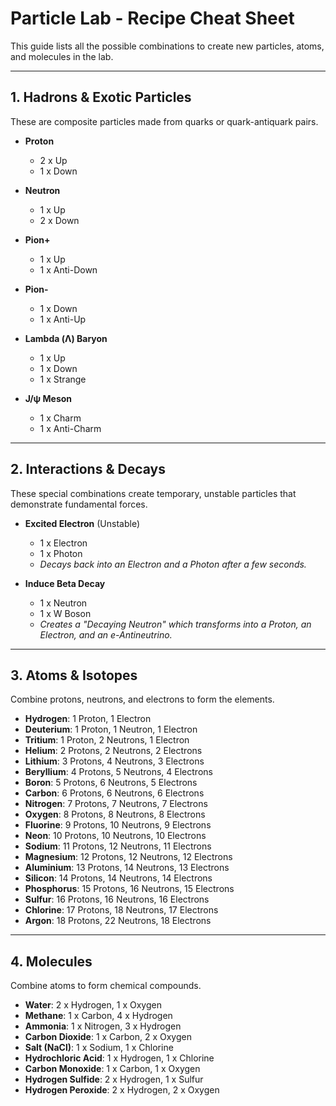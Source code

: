 # Particle Lab - Recipe Cheat Sheet

This guide lists all the possible combinations to create new particles, atoms, and molecules in the lab.

---

## 1. Hadrons & Exotic Particles

These are composite particles made from quarks or quark-antiquark pairs.

*   **Proton**
    *   2 x Up
    *   1 x Down

*   **Neutron**
    *   1 x Up
    *   2 x Down

*   **Pion+**
    *   1 x Up
    *   1 x Anti-Down

*   **Pion-**
    *   1 x Down
    *   1 x Anti-Up

*   **Lambda (Λ) Baryon**
    *   1 x Up
    *   1 x Down
    *   1 x Strange

*   **J/ψ Meson**
    *   1 x Charm
    *   1 x Anti-Charm

---

## 2. Interactions & Decays

These special combinations create temporary, unstable particles that demonstrate fundamental forces.

*   **Excited Electron** (Unstable)
    *   1 x Electron
    *   1 x Photon
    *   *Decays back into an Electron and a Photon after a few seconds.*

*   **Induce Beta Decay**
    *   1 x Neutron
    *   1 x W Boson
    *   *Creates a "Decaying Neutron" which transforms into a Proton, an Electron, and an e-Antineutrino.*

---

## 3. Atoms & Isotopes

Combine protons, neutrons, and electrons to form the elements.

*   **Hydrogen**: 1 Proton, 1 Electron
*   **Deuterium**: 1 Proton, 1 Neutron, 1 Electron
*   **Tritium**: 1 Proton, 2 Neutrons, 1 Electron
*   **Helium**: 2 Protons, 2 Neutrons, 2 Electrons
*   **Lithium**: 3 Protons, 4 Neutrons, 3 Electrons
*   **Beryllium**: 4 Protons, 5 Neutrons, 4 Electrons
*   **Boron**: 5 Protons, 6 Neutrons, 5 Electrons
*   **Carbon**: 6 Protons, 6 Neutrons, 6 Electrons
*   **Nitrogen**: 7 Protons, 7 Neutrons, 7 Electrons
*   **Oxygen**: 8 Protons, 8 Neutrons, 8 Electrons
*   **Fluorine**: 9 Protons, 10 Neutrons, 9 Electrons
*   **Neon**: 10 Protons, 10 Neutrons, 10 Electrons
*   **Sodium**: 11 Protons, 12 Neutrons, 11 Electrons
*   **Magnesium**: 12 Protons, 12 Neutrons, 12 Electrons
*   **Aluminium**: 13 Protons, 14 Neutrons, 13 Electrons
*   **Silicon**: 14 Protons, 14 Neutrons, 14 Electrons
*   **Phosphorus**: 15 Protons, 16 Neutrons, 15 Electrons
*   **Sulfur**: 16 Protons, 16 Neutrons, 16 Electrons
*   **Chlorine**: 17 Protons, 18 Neutrons, 17 Electrons
*   **Argon**: 18 Protons, 22 Neutrons, 18 Electrons

---

## 4. Molecules

Combine atoms to form chemical compounds.

*   **Water**: 2 x Hydrogen, 1 x Oxygen
*   **Methane**: 1 x Carbon, 4 x Hydrogen
*   **Ammonia**: 1 x Nitrogen, 3 x Hydrogen
*   **Carbon Dioxide**: 1 x Carbon, 2 x Oxygen
*   **Salt (NaCl)**: 1 x Sodium, 1 x Chlorine
*   **Hydrochloric Acid**: 1 x Hydrogen, 1 x Chlorine
*   **Carbon Monoxide**: 1 x Carbon, 1 x Oxygen
*   **Hydrogen Sulfide**: 2 x Hydrogen, 1 x Sulfur
*   **Hydrogen Peroxide**: 2 x Hydrogen, 2 x Oxygen